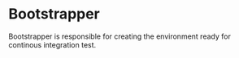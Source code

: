 # Bootstrapper

Bootstrapper is responsible for creating the environment ready for continous integration test.